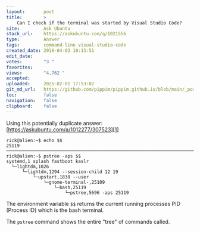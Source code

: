 ```yaml
---
layout:       post
title:        >
    Can I check if the terminal was started by Visual Studio Code?
site:         Ask Ubuntu
stack_url:    https://askubuntu.com/q/1021556
type:         Answer
tags:         command-line visual-studio-code
created_date: 2018-04-03 10:13:51
edit_date:    
votes:        "3 "
favorites:    
views:        "4,762 "
accepted:     
uploaded:     2025-02-01 17:53:02
git_md_url:   https://github.com/pippim/pippim.github.io/blob/main/_posts/2018/2018-04-03-Can-I-check-if-the-terminal-was-started-by-Visual-Studio-Code_.md
toc:          false
navigation:   false
clipboard:    false
---
```


Using this potentially duplicate answer: [https://askubuntu.com/a/1012277/307523][1]

``` 
rick@alien:~$ echo $$
25119
───────────────────────────────────────────────────────────────────────────────────────────
rick@alien:~$ pstree -aps $$
systemd,1 splash fastboot kaslr
  └─lightdm,1026
      └─lightdm,1294 --session-child 12 19
          └─upstart,1838 --user
              └─gnome-terminal-,25109
                  └─bash,25119
                      └─pstree,5696 -aps 25119
```

The environment variable `$$` returns the current running processes PID (Process ID) which is the bash terminal.

The `pstree` command shows the entire "tree" of commands called.

  [1]: https://askubuntu.com/a/1012277/307523
